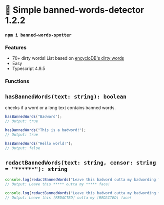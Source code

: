 # 🧰 Simple banned-words-detector 1.2.2

### `npm i banned-words-spotter`

### Features
- 70+ dirty words! List based on [encycloDB's dirty words](https://github.com/turalus/encycloDB)
- Easy
- Typescript 4.9.5

### Functions

## `hasBannedWords(text: string): boolean`
checks if a word or a long text contains banned words. 
```ts
hasBannedWords("Badword");
// Output: true

hasBannedWords("This is a badword!");
// Output: true

hasBannedWords("Hello world!");
// Output: false

```
## `redactBannedWords(text: string, censor: string = "******"): string`
```ts
console.log(redactBannedWords("Leave this badword outta my badwording face!"));
// Output: Leave this ***** outta my ***** face!

console.log(redactBannedWords("Leave this badword outta my badwording face!", "[REDACTED]"));
// Output: Leave this [REDACTED] outta my [REDACTED] face!

```
